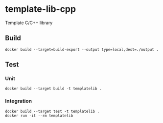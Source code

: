# template-lib-cpp
Template C/C++ library

## Build
```
docker build --target=build-export --output type=local,dest=./output .
```

## Test

### Unit
```
docker build --target build -t templatelib .
```

### Integration
```
docker build --target test -t templatelib .
docker run -it --rm templatelib
```
